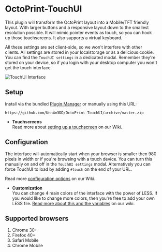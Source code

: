 # OctoPrint-TouchUI
This plugin will transform the OctoPrint layout into a Mobile/TFT friendly layout. With larger buttons and a responsive layout down to the smallest resolution possible. It will mimic pointer events as touch, so you can hook up those touchscreens. It also supports a virtual keyboard.

All these settings are set client-side, so we won't interfere with other clients. All settings are stored in your localstorage or as a delicious cookie. You can find the `TouchUI settings` in a dedicated modal. Remember they're stored on your device, so if you login with your desktop computer you won't get the touch interface.

![TouchUI Interface](https://billyblaze.github.io/OctoPrint-TouchUI/images/touchui-v030.gif)

## Setup
Install via the bundled [Plugin Manager](https://github.com/foosel/OctoPrint/wiki/Plugin:-Plugin-Manager)
or manually using this URL:

    https://github.com/Unn4m3DD/OctoPrint-TouchUI/archive/master.zip

- **Touchscreens**  
Read more about [setting up a touchscreen](https://github.com/BillyBlaze/OctoPrint-TouchUI/wiki/Setup#raspberrypi--touchscreen) on our Wiki.

## Configuration
The interface will automatically start when your browser is smaller then 980 pixels in width or if you're browsing with a touch device. You can turn this manually on and off in the ``TouchUI settings`` modal. Alternatively you can force TouchUI to load by adding ``#touch`` on the end of your URL.

Read more [configuration options](https://github.com/BillyBlaze/OctoPrint-TouchUI/wiki/Configuration) on our Wiki.

- **Customization**  
You can change 4 main colors of the interface with the power of LESS. If you would like to change more colors, then you're free to add your own LESS file. [Read more about this and the variables](https://github.com/BillyBlaze/OctoPrint-TouchUI/wiki/Customize:-Use-your-own-file) on our wiki.

## Supported browsers
1. Chrome 30+
1. Firefox 40+
1. Safari Mobile
1. Chrome Mobile
